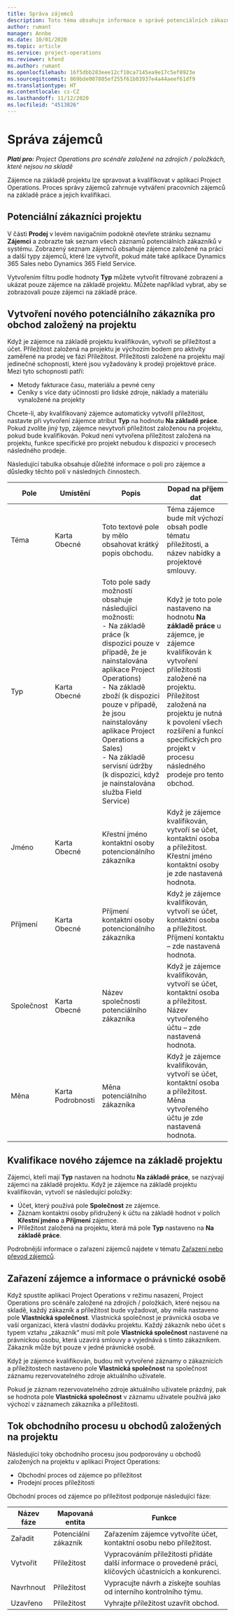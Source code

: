 ```yaml
---
title: Správa zájemců
description: Toto téma obsahuje informace o správě potenciálních zákazníků na základě projektu.
author: rumant
manager: Annbe
ms.date: 10/01/2020
ms.topic: article
ms.service: project-operations
ms.reviewer: kfend
ms.author: rumant
ms.openlocfilehash: 16f5dbb283eee12cf10ca7145ea9e17c5ef8923e
ms.sourcegitcommit: 869bde007805ef255f61b03937e4a44aeef61df9
ms.translationtype: HT
ms.contentlocale: cs-CZ
ms.lasthandoff: 11/12/2020
ms.locfileid: "4513826"
---
```

# <a name="manage-leads"></a>Správa zájemců

_**Platí pro:** Project Operations pro scénáře založené na zdrojích / položkách, které nejsou na skladě_

Zájemce na základě projektu lze spravovat a kvalifikovat v aplikaci Project Operations. Proces správy zájemců zahrnuje vytváření pracovních zájemců na základě práce a jejich kvalifikaci. 

## <a name="project-sales-leads"></a>Potenciální zákazníci projektu

V části **Prodej** v levém navigačním podokně otevřete stránku seznamu **Zájemci** a zobrazte tak seznam všech záznamů potenciálních zákazníků v systému. Zobrazený seznam zájemců obsahuje zájemce založené na práci a další typy zájemců, které lze vytvořit, pokud máte také aplikace Dynamics 365 Sales nebo Dynamics 365 Field Service.

Vytvořením filtru podle hodnoty **Typ** můžete vytvořit filtrované zobrazení a ukázat pouze zájemce na základě projektu. Můžete například vybrat, aby se zobrazovali pouze zájemci na základě práce.

## <a name="create-a-new-lead-for-a-project-based-deal"></a>Vytvoření nového potenciálního zákazníka pro obchod založený na projektu

Když je zájemce na základě projektu kvalifikován, vytvoří se příležitost a účet. Příležitost založená na projektu je výchozím bodem pro aktivity zaměřené na prodej ve fázi Příležitost. Příležitosti založené na projektu mají jedinečné schopnosti, které jsou vyžadovány k prodeji projektové práce. Mezi tyto schopnosti patří:

- Metody fakturace času, materiálu a pevné ceny
- Ceníky s více daty účinnosti pro lidské zdroje, náklady a materiálu vynaložené na projekty

Chcete-li, aby kvalifikovaný zájemce automaticky vytvořil příležitost, nastavte při vytvoření zájemce atribut **Typ** na hodnotu **Na základě práce**. Pokud zvolíte jiný typ, zájemce nevytvoří příležitost založenou na projektu, pokud bude kvalifikován. Pokud není vytvořena příležitost založená na projektu, funkce specifické pro projekt nebudou k dispozici v procesech následného prodeje.

Následující tabulka obsahuje důležité informace o poli pro zájemce a důsledky těchto polí v následných činnostech.
 
| **Pole** | **Umístění** | **Popis** | **Dopad na příjem dat** |
| --- | --- | --- | --- |
| Téma | Karta Obecné | Toto textové pole by mělo obsahovat krátký popis obchodu. | Téma zájemce bude mít výchozí obsah podle tématu příležitosti, a název nabídky a projektové smlouvy. |
| Typ | Karta Obecné | Toto pole sady možností obsahuje následující možnosti:</br>- Na základě práce (k dispozici pouze v případě, že je nainstalována aplikace Project Operations)</br>- Na základě zboží (k dispozici pouze v případě, že jsou nainstalovány aplikace Project Operations a Sales)</br>- Na základě servisní údržby (k dispozici, když je nainstalována služba Field Service) | Když je toto pole nastaveno na hodnotu **Na základě práce** u zájemce, je zájemce kvalifikován k vytvoření příležitosti založené na projektu. Příležitost založená na projektu je nutná k povolení všech rozšíření a funkcí specifických pro projekt v procesu následného prodeje pro tento obchod. |
| Jméno | Karta Obecné | Křestní jméno kontaktní osoby potencionálního zákazníka | Když je zájemce kvalifikován, vytvoří se účet, kontaktní osoba a příležitost. Křestní jméno kontaktní osoby je zde nastavená hodnota. |
| Příjmení | Karta Obecné | Příjmení kontaktní osoby potencionálního zákazníka | Když je zájemce kvalifikován, vytvoří se účet, kontaktní osoba a příležitost. Příjmení kontaktu – zde nastavená hodnota. |
| Společnost | Karta Obecné | Název společnosti potenciálního zákazníka | Když je zájemce kvalifikován, vytvoří se účet, kontaktní osoba a příležitost. Název vytvořeného účtu – zde nastavená hodnota. |
| Měna | Karta Podrobnosti | Měna potenciálního zákazníka | Když je zájemce kvalifikován, vytvoří se účet, kontaktní osoba a příležitost. Měna vytvořeného účtu je zde nastavená hodnota. |

## <a name="qualify-a-new-project-based-lead"></a>Kvalifikace nového zájemce na základě projektu

Zájemci, kteří mají **Typ** nastaven na hodnotu **Na základě práce**, se nazývají zájemci na základě projektu. Když je zájemce na základě projektu kvalifikován, vytvoří se následující položky:

- Účet, který používá pole **Společnost** ze zájemce.
- Záznam kontaktní osoby přidružený k účtu na základě hodnot v polích **Křestní jméno** a **Příjmení** zájemce.
- Příležitost založená na projektu, která má pole **Typ** nastaveno na **Na základě práce**.

Podrobnější informace o zařazení zájemců najdete v tématu [Zařazení nebo převod zájemců](https://docs.microsoft.com/dynamics365/sales-enterprise/qualify-lead-convert-opportunity-sales).

## <a name="lead-qualification-and-legal-entity-information"></a>Zařazení zájemce a informace o právnické osobě 

Když spustíte aplikaci Project Operations v režimu nasazení, Project Operations pro scénáře založené na zdrojích / položkách, které nejsou na skladě, každý zákazník a příležitost bude vyžadovat, aby měla nastaveno pole **Vlastnická společnost**. Vlastnická společnost je právnická osoba ve vaší organizaci, která vlastní dodávku projektu. Každý zákazník nebo účet s typem vztahu „zákazník“ musí mít pole **Vlastnická společnost** nastavené na právnickou osobu, která uzavírá smlouvy a vyjednává s tímto zákazníkem. Zákazník může být pouze v jedné právnické osobě.

Když je zájemce kvalifikován, budou mít vytvořené záznamy o zákaznících a příležitostech nastaveno pole **Vlastnická společnost** na společnost záznamu rezervovatelného zdroje aktuálního uživatele.

Pokud je záznam rezervovatelného zdroje aktuálního uživatele prázdný, pak se hodnota pole **Vlastnická společnost** v záznamu uživatele používá jako výchozí v záznamech zákazníka a příležitosti.

## <a name="business-process-flow-for-project-based-deals"></a>Tok obchodního procesu u obchodů založených na projektu

Následující toky obchodního procesu jsou podporovány u obchodů založených na projektu v aplikaci Project Operations:

- Obchodní proces od zájemce po příležitost
- Prodejní proces příležitosti

Obchodní proces od zájemce po příležitost podporuje následující fáze:

| Název fáze | Mapovaná entita | Funkce |
| --- | --- | --- |
| Zařadit | Potenciální zákazník | Zařazením zájemce vytvoříte účet, kontaktní osobu nebo příležitost. |
| Vytvořit | Příležitost | Vypracováním příležitosti přidáte další informace o provedené práci, klíčových účastnících a konkurenci. |
| Navrhnout | Příležitost | Vypracujte návrh a získejte souhlas od interního kontrolního týmu. |
| Uzavřeno | Příležitost | Vyhrajte příležitost uzavřít obchod. |
